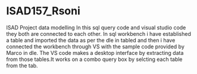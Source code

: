 # ISAD157_Rsoni
ISAD Project data modelling
In this sql query code and visual studio code they both are connected to each other.
In sql workbench i have established a table and imported the data as per the dle in tabled and then i have connected the workbench through VS with the sample code provided by Marco in dle. The VS code makes a desktop interface by extracting data from those tables.It works on a combo query box by selcting each table from the tab.
